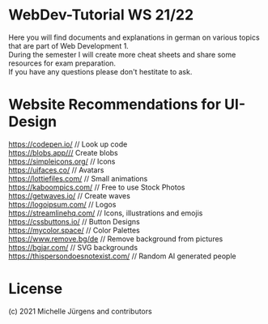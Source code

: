 # WebDev-Tutorial WS 21/22

Here you will find documents and explanations in german on various topics that are part of Web Development 1.  <br>
During the semester I will create more cheat sheets and share some resources for exam preparation. <br>
If you have any questions please don't hestitate to ask.

# Website Recommendations for UI-Design
https://codepen.io/ // Look up code <br>
https://blobs.app/// Create blobs <br>
https://simpleicons.org/ // Icons <br>
https://uifaces.co/ // Avatars <br>
https://lottiefiles.com/ // Small animations <br>
https://kaboompics.com/ // Free to use Stock Photos <br>
https://getwaves.io/ // Create waves <br>
https://logoipsum.com/ // Logos <br>
https://streamlinehq.com/ // Icons, illustrations and emojis <br>
https://cssbuttons.io/ // Button Designs <br>
https://mycolor.space/ // Color Palettes <br>
https://www.remove.bg/de // Remove background from pictures <br>
https://bgjar.com/ // SVG backgrounds <br>
https://thispersondoesnotexist.com/ // Random AI generated people <br>



# License
(c) 2021 Michelle Jürgens and contributors
